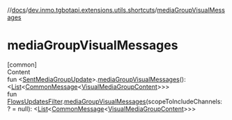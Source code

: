 //[docs](../../index.md)/[dev.inmo.tgbotapi.extensions.utils.shortcuts](index.md)/[mediaGroupVisualMessages](media-group-visual-messages.md)



# mediaGroupVisualMessages  
[common]  
Content  
fun <[SentMediaGroupUpdate](../dev.inmo.tgbotapi.types.update.MediaGroupUpdates/-sent-media-group-update/index.md)>.[mediaGroupVisualMessages](media-group-visual-messages.md)(): <[List](https://kotlinlang.org/api/latest/jvm/stdlib/kotlin.collections/-list/index.html)<[CommonMessage](../dev.inmo.tgbotapi.types.message.abstracts/-common-message/index.md)<[VisualMediaGroupContent](../dev.inmo.tgbotapi.types.message.content.abstracts/-visual-media-group-content/index.md)>>>  
fun [FlowsUpdatesFilter](../dev.inmo.tgbotapi.updateshandlers/-flows-updates-filter/index.md).[mediaGroupVisualMessages](media-group-visual-messages.md)(scopeToIncludeChannels: ? = null): <[List](https://kotlinlang.org/api/latest/jvm/stdlib/kotlin.collections/-list/index.html)<[CommonMessage](../dev.inmo.tgbotapi.types.message.abstracts/-common-message/index.md)<[VisualMediaGroupContent](../dev.inmo.tgbotapi.types.message.content.abstracts/-visual-media-group-content/index.md)>>>  



